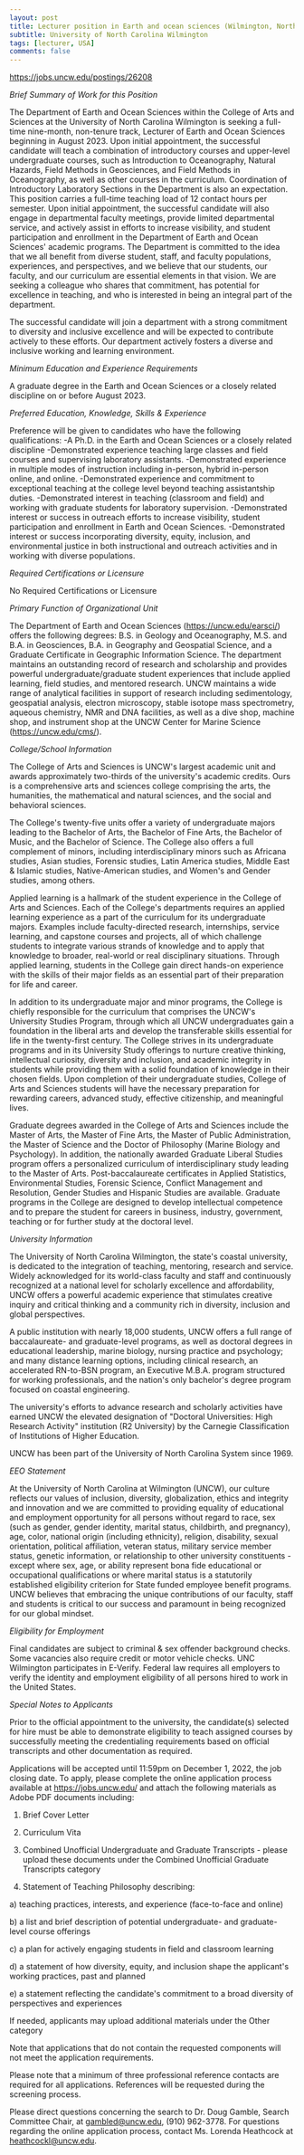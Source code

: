 ```yaml
---
layout: post
title: Lecturer position in Earth and ocean sciences (Wilmington, North Carolina)
subtitle: University of North Carolina Wilmington
tags: [lecturer, USA]
comments: false
---
```

https://jobs.uncw.edu/postings/26208

*Brief Summary of Work for this Position*

The Department of Earth and Ocean Sciences within the College of Arts and Sciences at the University of North Carolina Wilmington is seeking a full-time nine-month, non-tenure track, Lecturer of Earth and Ocean Sciences beginning in August 2023.
Upon initial appointment, the successful candidate will teach a combination of introductory courses and upper-level undergraduate courses, such as Introduction to Oceanography, Natural Hazards, Field Methods in Geosciences, and Field Methods in Oceanography, as well as other courses in the curriculum. Coordination of Introductory Laboratory Sections in the Department is also an expectation.
This position carries a full-time teaching load of 12 contact hours per semester. Upon initial appointment, the successful candidate will also engage in departmental faculty meetings, provide limited departmental service, and actively assist in efforts to increase visibility, and student participation and enrollment in the Department of Earth and Ocean Sciences' academic programs.
The Department is committed to the idea that we all benefit from diverse student, staff, and faculty populations, experiences, and perspectives, and we believe that our students, our faculty, and our curriculum are essential elements in that vision. We are seeking a colleague who shares that commitment, has potential for excellence in teaching, and who is interested in being an integral part of the department.

The successful candidate will join a department with a strong commitment to diversity and inclusive excellence and will be expected to contribute actively to these efforts. Our department actively fosters a diverse and inclusive working and learning environment.

*Minimum Education and Experience Requirements*

A graduate degree in the Earth and Ocean Sciences or a closely related discipline on or before August 2023.

*Preferred Education, Knowledge, Skills & Experience*

Preference will be given to candidates who have the following qualifications:
-A Ph.D. in the Earth and Ocean Sciences or a closely related discipline
-Demonstrated experience teaching large classes and field courses and supervising laboratory assistants.
-Demonstrated experience in multiple modes of instruction including in-person, hybrid in-person online, and online.
-Demonstrated experience and commitment to exceptional teaching at the college level beyond teaching assistantship duties.
-Demonstrated interest in teaching (classroom and field) and working with graduate students for laboratory supervision.
-Demonstrated interest or success in outreach efforts to increase visibility, student participation and enrollment in Earth and Ocean Sciences.
-Demonstrated interest or success incorporating diversity, equity, inclusion, and environmental justice in both instructional and outreach activities and in working with diverse populations.

*Required Certifications or Licensure*

No Required Certifications or Licensure

*Primary Function of Organizational Unit*

The Department of Earth and Ocean Sciences (https://uncw.edu/earsci/) offers the following degrees: B.S. in Geology and Oceanography, M.S. and B.A. in Geosciences, B.A. in Geography and Geospatial Science, and a Graduate Certificate in Geographic Information Science. The department maintains an outstanding record of research and scholarship and provides powerful undergraduate/graduate student experiences that include applied learning, field studies, and mentored research. UNCW maintains a wide range of analytical facilities in support of research including sedimentology, geospatial analysis, electron microscopy, stable isotope mass spectrometry, aqueous chemistry, NMR and DNA facilities, as well as a dive shop, machine shop, and instrument shop at the UNCW Center for Marine Science (https://uncw.edu/cms/).

*College/School Information*

The College of Arts and Sciences is UNCW's largest academic unit and awards approximately two-thirds of the university's academic credits. Ours is a comprehensive arts and sciences college comprising the arts, the humanities, the mathematical and natural sciences, and the social and behavioral sciences.

The College's twenty-five units offer a variety of undergraduate majors leading to the Bachelor of Arts, the Bachelor of Fine Arts, the Bachelor of Music, and the Bachelor of Science. The College also offers a full complement of minors, including interdisciplinary minors such as Africana studies, Asian studies, Forensic studies, Latin America studies, Middle East & Islamic studies, Native-American studies, and Women's and Gender studies, among others.

Applied learning is a hallmark of the student experience in the College of Arts and Sciences. Each of the College's departments requires an applied learning experience as a part of the curriculum for its undergraduate majors. Examples include faculty-directed research, internships, service learning, and capstone courses and projects, all of which challenge students to integrate various strands of knowledge and to apply that knowledge to broader, real-world or real disciplinary situations. Through applied learning, students in the College gain direct hands-on experience with the skills of their major fields as an essential part of their preparation for life and career.

In addition to its undergraduate major and minor programs, the College is chiefly responsible for the curriculum that comprises the UNCW's University Studies Program, through which all UNCW undergraduates gain a foundation in the liberal arts and develop the transferable skills essential for life in the twenty-first century. The College strives in its undergraduate programs and in its University Study offerings to nurture creative thinking, intellectual curiosity, diversity and inclusion, and academic integrity in students while providing them with a solid foundation of knowledge in their chosen fields. Upon completion of their undergraduate studies, College of Arts and Sciences students will have the necessary preparation for rewarding careers, advanced study, effective citizenship, and meaningful lives.

Graduate degrees awarded in the College of Arts and Sciences include the Master of Arts, the Master of Fine Arts, the Master of Public Administration, the Master of Science and the Doctor of Philosophy (Marine Biology and Psychology). In addition, the nationally awarded Graduate Liberal Studies program offers a personalized curriculum of interdisciplinary study leading to the Master of Arts. Post-baccalaureate certificates in Applied Statistics, Environmental Studies, Forensic Science, Conflict Management and Resolution, Gender Studies and Hispanic Studies are available. Graduate programs in the College are designed to develop intellectual competence and to prepare the student for careers in business, industry, government, teaching or for further study at the doctoral level.

*University Information*

The University of North Carolina Wilmington, the state's coastal university, is dedicated to the integration of teaching, mentoring, research and service. Widely acknowledged for its world-class faculty and staff and continuously recognized at a national level for scholarly excellence and affordability, UNCW offers a powerful academic experience that stimulates creative inquiry and critical thinking and a community rich in diversity, inclusion and global perspectives.

A public institution with nearly 18,000 students, UNCW offers a full range of baccalaureate- and graduate-level programs, as well as doctoral degrees in educational leadership, marine biology, nursing practice and psychology; and many distance learning options, including clinical research, an accelerated RN-to-BSN program, an Executive M.B.A. program structured for working professionals, and the nation's only bachelor's degree program focused on coastal engineering.

The university's efforts to advance research and scholarly activities have earned UNCW the elevated designation of "Doctoral Universities: High Research Activity" institution (R2 University) by the Carnegie Classification of Institutions of Higher Education.

UNCW has been part of the University of North Carolina System since 1969.

*EEO Statement*

At the University of North Carolina at Wilmington (UNCW), our culture reflects our values of inclusion, diversity, globalization, ethics and integrity and innovation and we are committed to providing equality of educational and employment opportunity for all persons without regard to race, sex (such as gender, gender identity, marital status, childbirth, and pregnancy), age, color, national origin (including ethnicity), religion, disability, sexual orientation, political affiliation, veteran status, military service member status, genetic information, or relationship to other university constituents - except where sex, age, or ability represent bona fide educational or occupational qualifications or where marital status is a statutorily established eligibility criterion for State funded employee benefit programs. UNCW believes that embracing the unique contributions of our faculty, staff and students is critical to our success and paramount in being recognized for our global mindset.

*Eligibility for Employment*

Final candidates are subject to criminal & sex offender background checks. Some vacancies also require credit or motor vehicle checks. UNC Wilmington participates in E-Verify. Federal law requires all employers to verify the identity and employment eligibility of all persons hired to work in the United States.

*Special Notes to Applicants*

Prior to the official appointment to the university, the candidate(s) selected for hire must be able to demonstrate eligibility to teach assigned courses by successfully meeting the credentialing requirements based on official transcripts and other documentation as required.

Applications will be accepted until 11:59pm on December 1, 2022, the job closing date.
To apply, please complete the online application process available at https://jobs.uncw.edu/ and attach the following materials as Adobe PDF documents including:

1. Brief Cover Letter

2. Curriculum Vita

3. Combined Unofficial Undergraduate and Graduate Transcripts - please upload these documents under the Combined Unofficial Graduate Transcripts category

4. Statement of Teaching Philosophy describing:

a) teaching practices, interests, and experience (face-to-face and online)

b) a list and brief description of potential undergraduate- and graduate-level course offerings

c) a plan for actively engaging students in field and classroom learning

d) a statement of how diversity, equity, and inclusion shape the applicant's working practices, past and planned

e) a statement reflecting the candidate's commitment to a broad diversity of perspectives and experiences

If needed, applicants may upload additional materials under the Other category

Note that applications that do not contain the requested components will not meet the application requirements.

Please note that a minimum of three professional reference contacts are required for all applications. References will be requested during the screening process.

Please direct questions concerning the search to Dr. Doug Gamble, Search Committee Chair, at gambled@uncw.edu, (910) 962-3778. For questions regarding the online application process, contact Ms. Lorenda Heathcock at heathcockl@uncw.edu.
